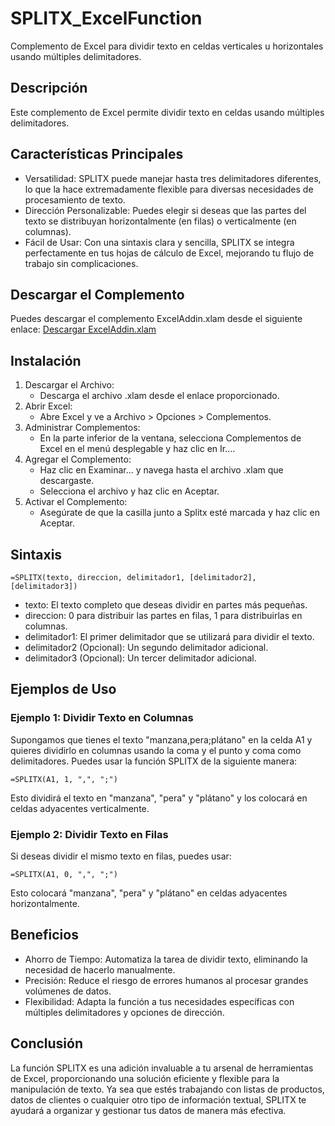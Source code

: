 # SPLITX_ExcelFunction
Complemento de Excel para dividir texto en celdas verticales u horizontales usando múltiples delimitadores.

## Descripción
Este complemento de Excel permite dividir texto en celdas usando múltiples delimitadores.

## Características Principales
- Versatilidad: SPLITX puede manejar hasta tres delimitadores diferentes, lo que la hace extremadamente flexible para diversas necesidades de procesamiento de texto.
- Dirección Personalizable: Puedes elegir si deseas que las partes del texto se distribuyan horizontalmente (en filas) o verticalmente (en columnas).
- Fácil de Usar: Con una sintaxis clara y sencilla, SPLITX se integra perfectamente en tus hojas de cálculo de Excel, mejorando tu flujo de trabajo sin complicaciones.

## Descargar el Complemento
Puedes descargar el complemento ExcelAddin.xlam desde el siguiente enlace:
[Descargar ExcelAddin.xlam](#)

## Instalación
1. Descargar el Archivo:
   - Descarga el archivo .xlam desde el enlace proporcionado.
2. Abrir Excel:
   - Abre Excel y ve a Archivo > Opciones > Complementos.
3. Administrar Complementos:
   - En la parte inferior de la ventana, selecciona Complementos de Excel en el menú desplegable y haz clic en Ir....
4. Agregar el Complemento:
   - Haz clic en Examinar... y navega hasta el archivo .xlam que descargaste.
   - Selecciona el archivo y haz clic en Aceptar.
5. Activar el Complemento:
   - Asegúrate de que la casilla junto a Splitx esté marcada y haz clic en Aceptar.

## Sintaxis
```
=SPLITX(texto, direccion, delimitador1, [delimitador2], [delimitador3])
```
- texto: El texto completo que deseas dividir en partes más pequeñas.
- direccion: 0 para distribuir las partes en filas, 1 para distribuirlas en columnas.
- delimitador1: El primer delimitador que se utilizará para dividir el texto.
- delimitador2 (Opcional): Un segundo delimitador adicional.
- delimitador3 (Opcional): Un tercer delimitador adicional.

## Ejemplos de Uso
### Ejemplo 1: Dividir Texto en Columnas
Supongamos que tienes el texto "manzana,pera;plátano" en la celda A1 y quieres dividirlo en columnas usando la coma y el punto y coma como delimitadores. Puedes usar la función SPLITX de la siguiente manera:
```
=SPLITX(A1, 1, ",", ";")
```
Esto dividirá el texto en "manzana", "pera" y "plátano" y los colocará en celdas adyacentes verticalmente.

### Ejemplo 2: Dividir Texto en Filas
Si deseas dividir el mismo texto en filas, puedes usar:
```
=SPLITX(A1, 0, ",", ";")
```
Esto colocará "manzana", "pera" y "plátano" en celdas adyacentes horizontalmente.

## Beneficios
- Ahorro de Tiempo: Automatiza la tarea de dividir texto, eliminando la necesidad de hacerlo manualmente.
- Precisión: Reduce el riesgo de errores humanos al procesar grandes volúmenes de datos.
- Flexibilidad: Adapta la función a tus necesidades específicas con múltiples delimitadores y opciones de dirección.

## Conclusión
La función SPLITX es una adición invaluable a tu arsenal de herramientas de Excel, proporcionando una solución eficiente y flexible para la manipulación de texto. Ya sea que estés trabajando con listas de productos, datos de clientes o cualquier otro tipo de información textual, SPLITX te ayudará a organizar y gestionar tus datos de manera más efectiva.
